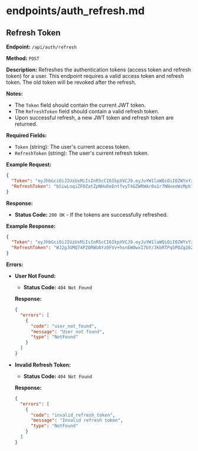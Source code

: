 # endpoints/auth_refresh.md

## Refresh Token

**Endpoint:** `/api/auth/refresh`

**Method:** `POST`

**Description:** Refreshes the authentication tokens (access token and refresh token) for a user. This endpoint requires a valid access token and refresh token. The old token will be revoked after the refresh.

**Notes:**
- The `Token` field should contain the current JWT token.
- The `RefreshToken` field should contain a valid refresh token.
- Upon successful refresh, a new JWT token and refresh token are returned.

**Required Fields:**
- `Token` (string): The user's current access token.
- `RefreshToken` (string): The user's current refresh token.

**Example Request:**
```json
{
  "Token": "eyJhbGciOiJIUzUxMiIsInR5cCI6IkpXVCJ9.eyJuYW1laWQiOiI0ZWYxYzcxMS0wNmZmLTQxZWEtODg4YS00NTY1NzllNDQ3ZDYiLCJuYmYiOjE3MjEwNzg2NDksImV4cCI6MTcyMTY4MzQ0OSwiaWF0IjoxNzIxMDc4NjQ5fQ.GUqoIBU9jR3eeZLev2pXQwh2DoQeZwKg1Vhoj1KKEED5E82RkUSLCwFDgns3rxZQHgENPTSQc4AKYSV0ELVH-A",
  "RefreshToken": "bSiwLoqiZF0ZatZpNHoDeEntfvyT4GZWRWAr0u1r7NNxeeWzMph7kDbWzi2kgyM+QYleL/F8U5JniSyHQEdTEg=="
}
```

**Response:**
- **Status Code:** `200 OK` - If the tokens are successfully refreshed.

**Example Response:**
```json
{
  "Token": "eyJhbGciOiJIUzUxMiIsInR5cCI6IkpXVCJ9.eyJuYW1laWQiOiI0ZWYxYzcxMS0wNmZmLTQxZWEtODg4YS00NTY1NzllNDQ3ZDYiLCJuYmYiOjE3MjEwNzg3NjksImV4cCI6MTcyMTY4MzU2OSwiaWF0IjoxNzIxMDc4NzY5fQ.2mxqDEoMr0uahxANc2vnVmvuyqhvwY3MLRtdxrvsAFeaVc6OjdQIlGZGn4gkvgvZ11Y8BWRLx1pEpP_-fDKggg",
  "RefreshToken": "WJ2gJGMQ74PZORWUAYz0FVv+hsnEW0wxI7bY/JkbRTPq5POZg26Zlitl44sf33KBqyGmeQOgBw5KfvFvnLlv5Q=="
}
```

**Errors:**

- **User Not Found:**
  - **Status Code:** `404 Not Found`
  
  **Response:**
  ```json
  {
    "errors": [
      {
        "code": "user_not_found",
        "message": "User not found",
        "type": "NotFound"
      }
    ]
  }
  ```

- **Invalid Refresh Token:**
  - **Status Code:** `404 Not Found`
  
  **Response:**
  ```json
  {
    "errors": [
      {
        "code": "invalid_refresh_token",
        "message": "Invalid refresh token",
        "type": "NotFound"
      }
    ]
  }
  ```